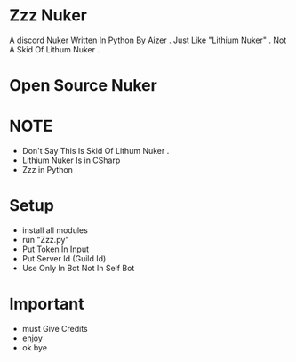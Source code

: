 # Zzz Nuker
A discord Nuker Written In Python By Aizer . Just Like "Lithium Nuker" . Not A Skid Of Lithum Nuker .

# Open Source Nuker 

# NOTE
- Don't Say This Is Skid Of Lithum Nuker . 
- Lithium Nuker Is in CSharp 
- Zzz in Python 

# Setup

- install all modules 
- run "Zzz.py"
- Put Token In Input 
- Put Server Id (Guild Id)
- Use Only In Bot Not In Self Bot 

# Important 
- must Give Credits 
- enjoy 
- ok bye 
